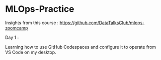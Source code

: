 # MLOps-Practice

Insights from this course : https://github.com/DataTalksClub/mlops-zoomcamp

Day 1 : 

Learning how to use GitHub Codespaces and configure it to operate from VS Code on my desktop.
